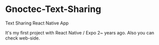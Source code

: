 # Gnoctec-Text-Sharing
Text Sharing React Native App

It's my first project with React Native / Expo 2~ years ago.
Also you can check web-side.

